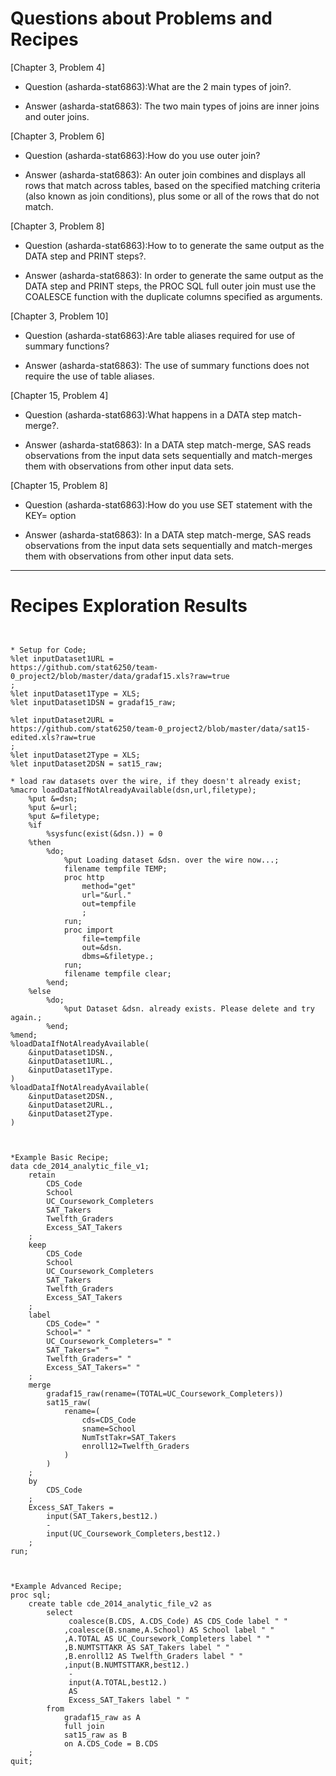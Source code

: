 
# Questions about Problems and Recipes



[Chapter 3, Problem 4]
* Question (asharda-stat6863):What are the 2 main types of join?.
- Answer (asharda-stat6863):  The two main types of joins are inner joins and outer joins.



[Chapter 3, Problem 6]
* Question (asharda-stat6863):How do you use outer join?
- Answer (asharda-stat6863):  An outer join combines and displays all rows that match across tables, based on the specified matching criteria (also known as join conditions), plus some or all of the rows that do not match.



[Chapter 3, Problem 8]
* Question (asharda-stat6863):How to  to generate the same output as the DATA step and PRINT steps?.
- Answer (asharda-stat6863):  In order to generate the same output as the DATA step and PRINT steps, the PROC SQL full outer join must use the COALESCE function with the duplicate columns specified as arguments.



[Chapter 3, Problem 10]
* Question (asharda-stat6863):Are table aliases required for use of summary functions?
- Answer (asharda-stat6863):  The use of summary functions does not require the use of table aliases.



[Chapter 15, Problem 4]
* Question (asharda-stat6863):What happens in a DATA step match-merge?.
- Answer (asharda-stat6863): In a DATA step match-merge, SAS reads observations from the input data sets sequentially and match-merges them with observations from other input data sets.



[Chapter 15, Problem 8]
* Question (asharda-stat6863):How do you use  SET statement with the KEY= option
- Answer (asharda-stat6863): In a DATA step match-merge, SAS reads observations from the input data sets sequentially and match-merges them with observations from other input data sets.

***



# Recipes Exploration Results



```


* Setup for Code;
%let inputDataset1URL =
https://github.com/stat6250/team-0_project2/blob/master/data/gradaf15.xls?raw=true
;
%let inputDataset1Type = XLS;
%let inputDataset1DSN = gradaf15_raw;

%let inputDataset2URL =
https://github.com/stat6250/team-0_project2/blob/master/data/sat15-edited.xls?raw=true
;
%let inputDataset2Type = XLS;
%let inputDataset2DSN = sat15_raw;

* load raw datasets over the wire, if they doesn't already exist;
%macro loadDataIfNotAlreadyAvailable(dsn,url,filetype);
    %put &=dsn;
    %put &=url;
    %put &=filetype;
    %if
        %sysfunc(exist(&dsn.)) = 0
    %then
        %do;
            %put Loading dataset &dsn. over the wire now...;
            filename tempfile TEMP;
            proc http
                method="get"
                url="&url."
                out=tempfile
                ;
            run;
            proc import
                file=tempfile
                out=&dsn.
                dbms=&filetype.;
            run;
            filename tempfile clear;
        %end;
    %else
        %do;
            %put Dataset &dsn. already exists. Please delete and try again.;
        %end;
%mend;
%loadDataIfNotAlreadyAvailable(
    &inputDataset1DSN.,
    &inputDataset1URL.,
    &inputDataset1Type.
)
%loadDataIfNotAlreadyAvailable(
    &inputDataset2DSN.,
    &inputDataset2URL.,
    &inputDataset2Type.
)



*Example Basic Recipe;
data cde_2014_analytic_file_v1;
    retain
        CDS_Code
        School
        UC_Coursework_Completers
        SAT_Takers
        Twelfth_Graders
        Excess_SAT_Takers
    ;
    keep
        CDS_Code
        School
        UC_Coursework_Completers
        SAT_Takers
        Twelfth_Graders
        Excess_SAT_Takers
    ;
    label
        CDS_Code=" "
        School=" "
        UC_Coursework_Completers=" "
        SAT_Takers=" "
        Twelfth_Graders=" "
        Excess_SAT_Takers=" "
    ;   
    merge
        gradaf15_raw(rename=(TOTAL=UC_Coursework_Completers))
        sat15_raw(
            rename=(
                cds=CDS_Code
                sname=School
                NumTstTakr=SAT_Takers
                enroll12=Twelfth_Graders
            )
        )
    ;
    by
        CDS_Code
    ;
    Excess_SAT_Takers =
        input(SAT_Takers,best12.)
        -
        input(UC_Coursework_Completers,best12.)
    ;
run;



*Example Advanced Recipe;
proc sql;
    create table cde_2014_analytic_file_v2 as
        select
             coalesce(B.CDS, A.CDS_Code) AS CDS_Code label " "
            ,coalesce(B.sname,A.School) AS School label " "
            ,A.TOTAL AS UC_Coursework_Completers label " "
            ,B.NUMTSTTAKR AS SAT_Takers label " "
            ,B.enroll12 AS Twelfth_Graders label " "
            ,input(B.NUMTSTTAKR,best12.)
             -
             input(A.TOTAL,best12.)
             AS
             Excess_SAT_Takers label " "
        from
            gradaf15_raw as A
            full join
            sat15_raw as B
            on A.CDS_Code = B.CDS
    ;
quit;



```
